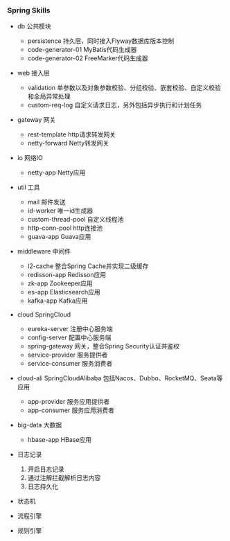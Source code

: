 ### Spring Skills

- db 公共模块
    - persistence 持久层，同时接入Flyway数据库版本控制
    - code-generator-01 MyBatis代码生成器
    - code-generator-02 FreeMarker代码生成器

- web 接入层
    - validation 单参数以及对象参数校验、分组校验、嵌套校验、自定义校验和全局异常处理
    - custom-req-log 自定义请求日志，另外包括异步执行和计划任务

- gateway 网关
    - rest-template http请求转发网关
    - netty-forward Netty转发网关

- io 网络IO
    - netty-app Netty应用

- util 工具
    - mail 邮件发送
    - id-worker 唯一id生成器
    - custom-thread-pool 自定义线程池
    - http-conn-pool http连接池
    - guava-app Guava应用

- middleware 中间件
    - l2-cache 整合Spring Cache并实现二级缓存
    - redisson-app Redisson应用
    - zk-app Zookeeper应用
    - es-app Elasticsearch应用
    - kafka-app Kafka应用

- cloud SpringCloud
    - eureka-server 注册中心服务端
    - config-server 配置中心服务端
    - spring-gateway 网关，整合Spring Security认证并鉴权
    - service-provider 服务提供者
    - service-consumer 服务消费者

- cloud-ali SpringCloudAlibaba 包括Nacos、Dubbo、RocketMQ、Seata等应用
    - app-provider 服务应用提供者
    - app-consumer 服务应用消费者

- big-data 大数据
    - hbase-app HBase应用


- 日志记录
    1. 开启日志记录
    2. 通过注解拦截解析日志内容
    3. 日志持久化

- 状态机
- 流程引擎
- 规则引擎